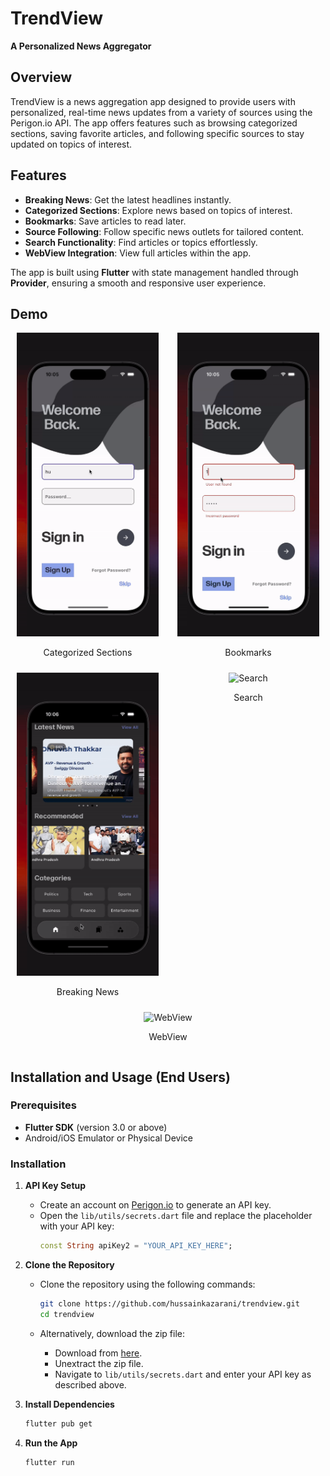 # TrendView

**A Personalized News Aggregator**

## Overview

TrendView is a news aggregation app designed to provide users with personalized, real-time news updates from a variety of sources using the Perigon.io API. The app offers features such as browsing categorized sections, saving favorite articles, and following specific sources to stay updated on topics of interest.

## Features

- **Breaking News**: Get the latest headlines instantly.
- **Categorized Sections**: Explore news based on topics of interest.
- **Bookmarks**: Save articles to read later.
- **Source Following**: Follow specific news outlets for tailored content.
- **Search Functionality**: Find articles or topics effortlessly.
- **WebView Integration**: View full articles within the app.

The app is built using **Flutter** with state management handled through **Provider**, ensuring a smooth and responsive user experience.

## Demo

<div style="display: flex; flex-wrap: wrap; justify-content: space-around; gap: 10px;">

  <div style="text-align: center; flex-basis: 45%;">
    <img src="assets/github_images/veri_failed.gif" alt="Categorized Sections" width="230"/>
    <p>Categorized Sections</p>
  </div>

  <div style="text-align: center; flex-basis: 45%;">
    <img src="assets/github_images/veri_succes.gif" alt="Bookmarks" width="230"/>
    <p>Bookmarks</p>
  </div>

  <div style="text-align: center; flex-basis: 45%;">
    <img src="assets/github_images/searching.gif" alt="Breaking News" width="230"/>
    <p>Breaking News</p>
  </div>

  <div style="text-align: center; flex-basis: 45%;">
    <img src="assets/github_images/bookmarks.gif" alt="Search" width="230"/>
    <p>Search</p>
  </div>

  <div style="text-align: center; flex-basis: 45%;">
    <img src="assets/github_images/webview.gif" alt="WebView" width="230"/>
    <p>WebView</p>
  </div>

</div>

## Installation and Usage (End Users)

### Prerequisites

- **Flutter SDK** (version 3.0 or above)
- Android/iOS Emulator or Physical Device

### Installation

1. **API Key Setup**

   - Create an account on [Perigon.io](https://perigon.io) to generate an API key.
   - Open the `lib/utils/secrets.dart` file and replace the placeholder with your API key:
     ```dart
     const String apiKey2 = "YOUR_API_KEY_HERE";
     ```

2. **Clone the Repository**

   - Clone the repository using the following commands:

     ```bash
     git clone https://github.com/hussainkazarani/trendview.git
     cd trendview
     ```

   - Alternatively, download the zip file:
     - Download from [here](https://github.com/hussainkazarani/trendview/archive/refs/heads/main.zip).
     - Unextract the zip file.
     - Navigate to `lib/utils/secrets.dart` and enter your API key as described above.

3. **Install Dependencies**

   ```bash
   flutter pub get
   ```

4. **Run the App**
   ```bash
   flutter run
   ```
